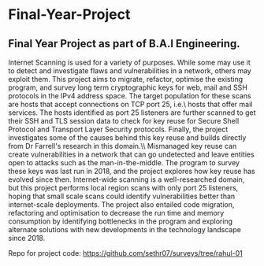 # Final-Year-Project

## Final Year Project as part of B.A.I Engineering. 

Internet Scanning is used for a variety of purposes. While some may use it to detect and investigate flaws and 
vulnerabilities in a network, others may exploit them. This project aims to migrate, refactor, optimise the existing program,
and survey long term cryptographic keys for web, mail and SSH protocols in the IPv4 address space. The target population for these scans 
are hosts that accept connections on TCP port 25, i.e.\ hosts that offer mail services. The hosts identified as port 25 listeners are further 
scanned to get their SSH and TLS session data to check for key reuse for Secure Shell Protocol and Transport Layer Security protocols. 
Finally, the project investigates some of the causes behind this key reuse and builds directly from Dr Farrell's research in this domain.\\\\
Mismanaged key reuse can create vulnerabilities in a network that can go undetected and leave entities open to attacks such as the man-in-the-middle. 
The program to survey these keys was last run in 2018, and the project explores how key reuse has evolved since then. 
Internet-wide scanning is a well-researched domain, but this project performs local region scans with only port 25 listeners, hoping 
that small scale scans could identify vulnerabilities better than internet-scale deployments. The project also entailed code migration, 
refactoring and optimisation to decrease the run time and memory consumption by identifying bottlenecks in the program and 
exploring alternate solutions with new developments in the technology landscape since 2018. 

Repo for project code: https://github.com/sethr07/surveys/tree/rahul-01

